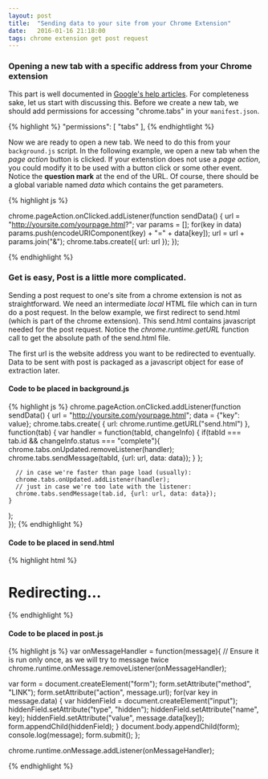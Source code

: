 ```yaml
---
layout: post
title:  "Sending data to your site from your Chrome Extension"
date:   2016-01-16 21:18:00
tags: chrome extension get post request
---
```


### Opening a new tab with a specific address from your Chrome extension

This part is well documented in [Google's help articles](https://developer.chrome.com/extensions/tabs#method-create). For completeness sake, let us start with discussing this. Before we create a new tab, we should add permissions for accessing "chrome.tabs" in your `manifest.json`.

{% highlight %}
"permissions": [
    "tabs"
  ],
{% endhightlight %}

Now we are ready to open a new tab. We need to do this from your `background.js` script. In the following example, we open a new tab when the *page action* button is clicked. If your extenstion does not use a *page action*, you could modify it to be used with a button click or some other event. Notice the **question mark** at the end of the URL. Of course, there should be a global variable named *data* which contains the get parameters.

{% highlight js %}

chrome.pageAction.onClicked.addListener(function sendData() {
  url = "http://yoursite.com/yourpage.html?";
  var params = [];
  for(key in data)
    params.push(encodeURIComponent(key) + "=" + data[key]);
  url = url + params.join("&");
  chrome.tabs.create({ url: url });
});

{% endhighlight %}

### Get is easy, Post is a little more complicated.

Sending a post request to one's site from a chrome extension is not as straightforward. We need an intermediate *local* HTML file which can in turn do a post request. In the below example, we first redirect to send.html (which is part of the chrome extension). This send.html contains javascript needed for the post request. Notice the *chrome.runtime.getURL* function call to get the absolute path of the send.html file. 

The first url is the website address you want to be redirected to eventually. Data to be sent with post is packaged as a javascript object for ease of extraction later. 

#### Code to be placed in background.js

{% highlight js %}
chrome.pageAction.onClicked.addListener(function sendData() {
  url = "http://yoursite.com/yourpage.html";
  data = {"key": value};
  chrome.tabs.create(
    { url: chrome.runtime.getURL("send.html") },
    function(tab) {
      var handler = function(tabId, changeInfo) {
        if(tabId === tab.id && changeInfo.status === "complete"){
          chrome.tabs.onUpdated.removeListener(handler);
          chrome.tabs.sendMessage(tabId, {url: url, data: data});
        }
      };

      // in case we're faster than page load (usually):
      chrome.tabs.onUpdated.addListener(handler);
      // just in case we're too late with the listener:
      chrome.tabs.sendMessage(tab.id, {url: url, data: data});
    }
  );  
});
{% endhighlight %}

#### Code to be placed in send.html

{% highlight html %}
<html>
  <head>
    <title>Redirecting...</title>
  </head>
  <body>
    <h1>Redirecting...</h1>
    <script src="post.js"></script>
  </body>
</html>
{% endhighlight %}

#### Code to be placed in post.js

{% highlight js %}
  var onMessageHandler = function(message){
  // Ensure it is run only once, as we will try to message twice
  chrome.runtime.onMessage.removeListener(onMessageHandler);

  var form = document.createElement("form");
  form.setAttribute("method", "LINK");
  form.setAttribute("action", message.url);
  for(var key in message.data) {
    var hiddenField = document.createElement("input");
    hiddenField.setAttribute("type", "hidden");
    hiddenField.setAttribute("name", key);
    hiddenField.setAttribute("value", message.data[key]);
    form.appendChild(hiddenField);
  }
  document.body.appendChild(form);
  console.log(message);
  form.submit();
};

chrome.runtime.onMessage.addListener(onMessageHandler);

{% endhighlight %}
